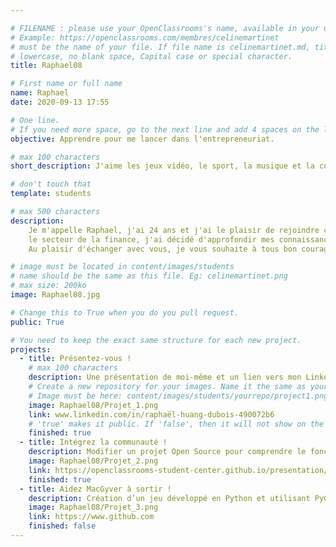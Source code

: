 ```yaml
---

# FILENAME : please use your OpenClassrooms's name, available in your url.
# Example: https://openclassrooms.com/membres/celinemartinet
# must be the name of your file. If file name is celinemartinet.md, title is celinemartinet.
# lowercase, no blank space, Capital case or special character.
title: Raphael08

# First name or full name
name: Raphael
date: 2020-09-13 17:55

# One line.
# If you need more space, go to the next line and add 4 spaces on the left, as in 'description'.
objective: Apprendre pour me lancer dans l'entrepreneuriat.

# max 100 characters
short_description: J'aime les jeux vidéo, le sport, la musique et la cuisine. Prêt pour une nouvelle aventure dans l'univers du code !

# don't touch that
template: students

# max 500 characters
description:
    Je m'appelle Raphael, j'ai 24 ans et j'ai le plaisir de rejoindre cette belle communauté. Après avoir travaillé deux ans dans 
    le secteur de la finance, j'ai décidé d'approfondir mes connaissances dans l'espoir ensuite de me lancer dans l'entrepreneuriat.
    Au plaisir d'échanger avec vous, je vous souhaite à tous bon courage dans vos projets !

# image must be located in content/images/students
# name should be the same as this file. Eg: celinemartinet.png
# max size: 200ko
image: Raphael08.jpg

# Change this to True when you do you pull request.
public: True

# You need to keep the exact same structure for each new project.
projects:
  - title: Présentez-vous !
    # max 100 characters
    description: Une présentation de moi-même et un lien vers mon LinkedIn.
    # Create a new repository for your images. Name it the same as your nickname and profile picture.
    # Image must be here: content/images/students/yourrepo/project1.png
    image: Raphael08/Projet_1.png
    link: www.linkedin.com/in/raphaël-huang-dubois-490072b6
    # 'true' makes it public. If 'false', then it will not show on the website.
    finished: true
  - title: Intégrez la communauté !
    description: Modifier un projet Open Source pour comprendre le fonctionnement de Git, de Github et des pull requests.
    image: Raphael08/Projet_2.png
    link: https://openclassrooms-student-center.github.io/presentation/students/Raphaël.html
    finished: true
  - title: Aidez MacGyver à sortir !
    description: Création d’un jeu développé en Python et utilisant PyGame.
    image: Raphael08/Projet_3.png
    link: https://www.github.com
    finished: false
---
```

